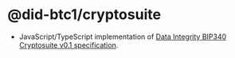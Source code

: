 # @did-btc1/cryptosuite

* JavaScript/TypeScript implementation of [Data Integrity BIP340 Cryptosuite v0.1 specification](https://dcdpr.github.io/data-integrity-schnorr-secp256k1/).
